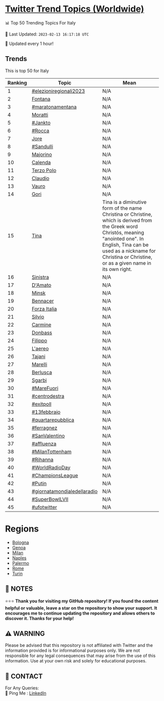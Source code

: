 [Twitter Trend Topics (Worldwide)](https://github.com/ErcinDedeoglu/Twitter-Trend-Topics)
==========


📊 Top 50 Trending Topics For Italy

📆 Last Updated: `2023-02-13 16:17:18 UTC`

🔧 Updated every 1 hour!


## Trends

This is top 50 for Italy

| Ranking | Topic | Mean |
| ------- | ------------ | ------------ |
| 1 | [#elezioniregionali2023](http://twitter.com/search?q=%23elezioniregionali2023) | N/A |
| 2 | [Fontana](http://twitter.com/search?q=Fontana) | N/A |
| 3 | [#maratonamentana](http://twitter.com/search?q=%23maratonamentana) | N/A |
| 4 | [Moratti](http://twitter.com/search?q=Moratti) | N/A |
| 5 | [#Jankto](http://twitter.com/search?q=%23Jankto) | N/A |
| 6 | [#Rocca](http://twitter.com/search?q=%23Rocca) | N/A |
| 7 | [Jore](http://twitter.com/search?q=Jore) | N/A |
| 8 | [#Sandulli](http://twitter.com/search?q=%23Sandulli) | N/A |
| 9 | [Majorino](http://twitter.com/search?q=Majorino) | N/A |
| 10 | [Calenda](http://twitter.com/search?q=Calenda) | N/A |
| 11 | [Terzo Polo](http://twitter.com/search?q=Terzo+Polo) | N/A |
| 12 | [Claudio](http://twitter.com/search?q=Claudio) | N/A |
| 13 | [Vauro](http://twitter.com/search?q=Vauro) | N/A |
| 14 | [Gori](http://twitter.com/search?q=Gori) | N/A |
| 15 | [Tina](http://twitter.com/search?q=Tina) | Tina is a diminutive form of the name Christina or Christine, which is derived from the Greek word Christós, meaning "anointed one". In English, Tina can be used as a nickname for Christina or Christine, or as a given name in its own right. |
| 16 | [Sinistra](http://twitter.com/search?q=Sinistra) | N/A |
| 17 | [D'Amato](http://twitter.com/search?q=D%27Amato) | N/A |
| 18 | [Minsk](http://twitter.com/search?q=Minsk) | N/A |
| 19 | [Bennacer](http://twitter.com/search?q=Bennacer) | N/A |
| 20 | [Forza Italia](http://twitter.com/search?q=Forza+Italia) | N/A |
| 21 | [Silvio](http://twitter.com/search?q=Silvio) | N/A |
| 22 | [Carmine](http://twitter.com/search?q=Carmine) | N/A |
| 23 | [Donbass](http://twitter.com/search?q=Donbass) | N/A |
| 24 | [Filippo](http://twitter.com/search?q=Filippo) | N/A |
| 25 | [L'aereo](http://twitter.com/search?q=L%27aereo) | N/A |
| 26 | [Tajani](http://twitter.com/search?q=Tajani) | N/A |
| 27 | [Marelli](http://twitter.com/search?q=Marelli) | N/A |
| 28 | [Berlusca](http://twitter.com/search?q=Berlusca) | N/A |
| 29 | [Sgarbi](http://twitter.com/search?q=Sgarbi) | N/A |
| 30 | [#MareFuori](http://twitter.com/search?q=%23MareFuori) | N/A |
| 31 | [#centrodestra](http://twitter.com/search?q=%23centrodestra) | N/A |
| 32 | [#exitpoll](http://twitter.com/search?q=%23exitpoll) | N/A |
| 33 | [#13febbraio](http://twitter.com/search?q=%2313febbraio) | N/A |
| 34 | [#quartarepubblica](http://twitter.com/search?q=%23quartarepubblica) | N/A |
| 35 | [#ferragnez](http://twitter.com/search?q=%23ferragnez) | N/A |
| 36 | [#SanValentino](http://twitter.com/search?q=%23SanValentino) | N/A |
| 37 | [#affluenza](http://twitter.com/search?q=%23affluenza) | N/A |
| 38 | [#MilanTottenham](http://twitter.com/search?q=%23MilanTottenham) | N/A |
| 39 | [#Rihanna](http://twitter.com/search?q=%23Rihanna) | N/A |
| 40 | [#WorldRadioDay](http://twitter.com/search?q=%23WorldRadioDay) | N/A |
| 41 | [#ChampionsLeague](http://twitter.com/search?q=%23ChampionsLeague) | N/A |
| 42 | [#Putin](http://twitter.com/search?q=%23Putin) | N/A |
| 43 | [#giornatamondialedellaradio](http://twitter.com/search?q=%23giornatamondialedellaradio) | N/A |
| 44 | [#SuperBowlLVII](http://twitter.com/search?q=%23SuperBowlLVII) | N/A |
| 45 | [#ufotwitter](http://twitter.com/search?q=%23ufotwitter) | N/A |



# Regions

* [Bologna](</Italy/Bologna.md>)
* [Genoa](</Italy/Genoa.md>)
* [Milan](</Italy/Milan.md>)
* [Naples](</Italy/Naples.md>)
* [Palermo](</Italy/Palermo.md>)
* [Rome](</Italy/Rome.md>)
* [Turin](</Italy/Turin.md>)



## 📝 NOTES

⭐⭐⭐ **Thank you for visiting my GitHub repository! If you found the content helpful or valuable, leave a star on the repository to show your support. It encourages me to continue updating the repository and allows others to discover it. Thanks for your help!**


## ⚠️ WARNING

Please be advised that this repository is not affiliated with Twitter and the information provided is for informational purposes only. We are not responsible for any legal consequences that may arise from the use of this information. Use at your own risk and solely for educational purposes.


## 📨 CONTACT

 For Any Queries:  
            🏓 Ping Me : [LinkedIn](https://www.linkedin.com/in/ercindedeoglu/)
